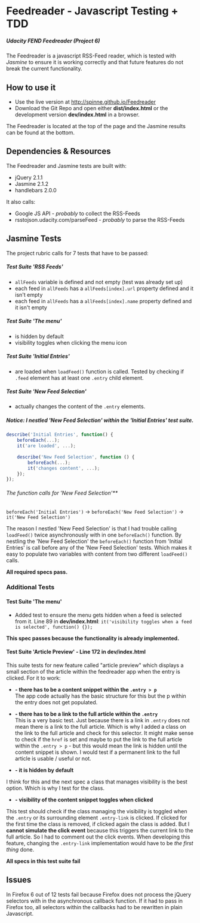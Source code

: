 # Feedreader - Javascript Testing + TDD
##### Udacity FEND Feedreader (Project 6)

The Feedreader is a javascript RSS-Feed reader, which is tested with
*Jasmine* to ensure it is working correctly and that future features do
not break the current functionality.

## How to use it
* Use the live version at http://spinne.github.io/Feedreader
* Download the Git Repo and open either **dist/index.html** or
the development version **dev/index.html** in a browser.

The Feedreader is located at the top of the page and the Jasmine
results can be found at the bottom.

## Dependencies & Resources
The Feedreader and Jasmine tests are built with:
* jQuery 2.1.1
* Jasmine 2.1.2
* handlebars 2.0.0

It also calls:
* Google JS API - _probably_ to collect the RSS-Feeds
* rsstojson.udacity.com/parseFeed - _probably_ to parse the RSS-Feeds

## Jasmine Tests
The project rubric calls for 7 tests that have to be passed:

##### Test Suite 'RSS Feeds'
* `allFeeds` variable is defined and not empty (test was already set up)
* each feed in `allFeeds` has a `allFeeds[index].url` property defined and it isn't empty
* each feed in `allFeeds` has a `allFeeds[index].name` property defined and it isn't empty

##### Test Suite 'The menu'
* is hidden by default
* visibility toggles when clicking the menu icon

##### Test Suite 'Initial Entries'
* are loaded when `loadFeed()` function is called. Tested by checking if `.feed` element
has at least one `.entry` child element.

##### Test Suite 'New Feed Selection'
* actually changes the content of the `.entry` elements.

##### Notice: I nestled 'New Feed Selection' within the 'Initial Entries' test suite.


``` javascript
describe('Initial Entries', function() {
    beforeEach(...);
    it('are loaded', ...);
    
    describe('New Feed Selection', function () {
        beforeEach(...);
        it('changes content', ...);
    });
});
```

###### The function calls for 'New Feed Selection'**
`beforeEach('Initial Entries')` -> `beforeEach('New Feed Selection')` -> `it('New Feed Selection')`

The reason I nestled 'New Feed Selection' is that I had trouble 
calling `loadFeed()` twice asynchronously with in one `beforeEach()` 
function. By nestling the 'New Feed Selection' the `beforeEach()` 
function from 'Initial Entries' is call before any of the 
'New Feed Selection' tests. Which makes it easy to populate two 
variables with content from two different `loadFeed()` calls.

**All required specs pass.**


### Additional Tests
#### Test Suite 'The menu'
* Added test to ensure the menu gets hidden when a feed is selected from it. 
Line 89 in **dev/index.html**: `it('visibility toggles when a feed is selected', function() {});`

**This spec passes because the functionality is already implemented.**

#### Test Suite 'Article Preview' - Line 172 in dev/index.html
This suite tests for new feature called "article preview" which
displays a small section of the article within the feedreader app
when the entry is clicked. For it to work:

* **- there has to be a content snippet within the `.entry > p`**
<br>The app code actually has the basic structure for this but the p within the 
entry does not get populated.


* **- there has to be a link to the full article within the `.entry`**
<br>This is a very basic test. Just because there is a link in `.entry`
does not mean there is a link to the full article. Which is why I added
a class on the link to the full article and check for this selector.
It might make sense to check if the `href` is set and maybe to put 
the link to the full article within the `.entry > p` - but this would
mean the link is hidden until the content snippet is shown. I would
test if a permanent link to the full article is usable / useful or not.

* **- it is hidden by default**

I think for this and the next spec a class that manages visibility
is the best option. Which is why I test for the class.

* **- visibility of the content snippet toggles when clicked**

This test should check if the class managing the visibility is
toggled when the `.entry` or its surrounding element `.entry-link`
is clicked. If clicked for the first time the class is removed, if clicked
again the class is added. But I **cannot simulate the click event** because
this triggers the current link to the full article. So I had to comment
out the click events. When developing this feature, changing the `.entry-link`
implementation would have to be _the first thing_ done. 

**All specs in this test suite fail**

## Issues
In Firefox 6 out of 12 tests fail because Firefox does not process
the jQuery selectors with in the asynchronous callback function.
If it had to pass in Firefox too, all selectors within the callbacks
had to be rewritten in plain Javascript.

